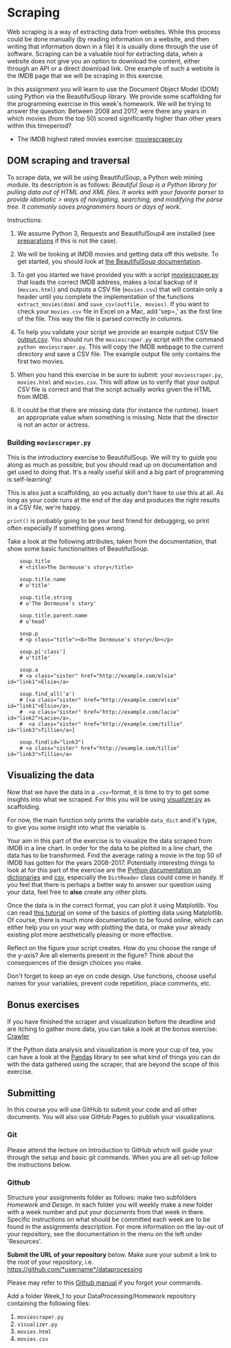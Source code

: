 # Scraping

Web scraping is a way of extracting data from websites. While this process could be done manually (by reading information on a website, and then writing that information down in a file) it is usually done through the use of software. Scraping can be a valuable tool for extracting data, when a website does not give you an option to download the content, either through an API or a direct download link. One example of such a website is the IMDB page that we will be scraping in this exercise.

In this assignment you will learn to use the Document Object Model (DOM) using Python via the BeautifulSoup library. We provide some scaffolding for the programming exercise in this week's homework. We will be trying to answer the question: Between 2008 and 2017, were there any years in which movies (from the top 50) scored significantly higher than other years within this timeperiod?

* The IMDB highest rated movies exercise: [moviescraper.py]

[moviescraper.py]: moviescraper.py

## DOM scraping and traversal

To scrape data, we will be using BeautifulSoup, a Python web mining module. Its
description is as follows: _Beautiful Soup is a Python library for pulling data out of HTML and XML files. It works with your favorite parser to provide idiomatic > ways of navigating, searching, and modifying the parse tree. It commonly saves programmers hours or days of work._

Instructions:

1. We assume Python 3, Requests and BeautifulSoup4 are installed (see [preparations] if this is not
the case).

2. We will be looking at IMDB movies and getting data off this website. To
get started, you should look at [the BeautifulSoup documentation].

3. To get you started we have provided you with a script [moviescraper.py] that
loads the correct IMDB address, makes a local backup of it (`movies.html`)
and outputs a CSV file (`movies.csv`) that will contain only a header until
you complete the implementation of the functions `extract_movies(dom)` and
`save_csv(outfile, movies)`.
If you want to check your `movies.csv` file in Excel on a Mac, add 'sep=,' as the first line of the file. This way the file is parsed correctly in columns.

4. To help you validate your script we provide an example output CSV
file [output.csv]. You should run the `moviescraper.py` script with the command
`python moviescraper.py`. This will copy the IMDB webpage to the current directory
and save a CSV file. The example output file only contains the first two movies.

5. When you hand this exercise in be sure to submit: your `moviescraper.py`,
`movies.html` and `movies.csv`. This will allow us to verify that your
output CSV file is correct and that the script actually works given the HTML
from IMDB.

6. It could be that there are missing data (for instance the runtime). Insert
   an appropriate value when something is missing. Note that the director is not an actor or actress.

[output.csv]: output.csv
[preparations]: /resources/preparations
[the BeautifulSoup documentation]: https://www.crummy.com/software/BeautifulSoup/bs4/doc/

### Building `moviescraper.py`

This is the introductory exercise to BeautifulSoup. We will try to guide you along as
much as possible, but you should read up on documentation and get used to doing
that. It's a really useful skill and a big part of programming is
self-­learning!

This is also just a scaffolding, so you actually don't have to use this at all. As
long as your code runs at the end of the day and produces the right results in
a CSV file, we're happy.

`print()` is probably going to be your best friend for debugging, so print often
especially if something goes wrong.

Take a look at the following attributes, taken from the documentation, that show some basic functionalities of BeautifulSoup.

        soup.title
        # <title>The Dormouse's story</title>

        soup.title.name
        # u'title'

        soup.title.string
        # u'The Dormouse's story'

        soup.title.parent.name
        # u'head'

        soup.p
        # <p class="title"><b>The Dormouse's story</b></p>

        soup.p['class']
        # u'title'

        soup.a
        # <a class="sister" href="http://example.com/elsie" id="link1">Elsie</a>

        soup.find_all('a')
        # [<a class="sister" href="http://example.com/elsie" id="link1">Elsie</a>,
        #  <a class="sister" href="http://example.com/lacie" id="link2">Lacie</a>,
        #  <a class="sister" href="http://example.com/tillie" id="link3">Tillie</a>]

        soup.find(id="link3")
        # <a class="sister" href="http://example.com/tillie" id="link3">Tillie</a>


## Visualizing the data

Now that we have the data in a `.csv`-format, it is time to try to get some insights into what we scraped. For this you will be using [visualizer.py] as scaffolding.

[visualizer.py]: visualizer.py

For now, the main function only prints the variable `data_dict` and it's type, to give you some insight into what the variable is.

Your aim in this part of the exercise is to visualize the data scraped from IMDB in a line chart. In order for the data to be plotted in a line chart, the data has to be transformed. Find the average rating a movie in the top 50 of IMDB has gotten for the years 2008-2017. Potentially interesting things to look at for this part of the exercise are the [Python documentation on dictionaries] and [csv], especially the `DictReader` class could come in handy. If you feel that there is perhaps a better way to answer our question using your data, feel free to **also** create any other plots.

[Python documentation on dictionaries]: http://docs.python.org/3/tutorial/datastructures.html#dictionaries
[csv]: https://docs.python.org/3/library/csv.html

Once the data is in the correct format, you can plot it using Matplotlib. You can read [this tutorial] on some of the basics of plotting data using Matplotlib. Of course, there is much more documentation to be found online, which can either help you on your way with plotting the data, or make your already existing plot more aesthetically pleasing or more effective.

[this tutorial]: https://matplotlib.org/users/pyplot_tutorial.html

Reflect on the figure your script creates. How do you choose the range of the y-axis? Are all elements present in the figure? Think about the consequences of the design choices you make.

Don't forget to keep an eye on code design. Use functions, choose useful names for your variables, prevent code repetition, place comments, etc.


## Bonus exercises

If you have finished the scraper and visualization before the deadline and are itching to gather more data, you can take a look at the bonus exercise: [Crawler]

If the Python data analysis and visualization is more your cup of tea, you can have a look at the [Pandas] library to see what kind of things you can do with the data gathered using the scraper, that are beyond the scope of this exercise.

[Crawler]: /homework/crawling
[Pandas]: https://pandas.pydata.org/


## Submitting

In this course you will use GitHub to submit your code and all other documents. You will also use GitHub Pages to publish your visualizations.


### Git

Please attend the lecture on Introduction to GitHub which will guide your through the setup and basic git commands. When you are all set-up follow the instructions below.


### Github

Structure your assignments folder as follows: make two subfolders *Homework* and *Design*. In each folder you will weekly make a new folder with a week number and put your documents from that week in there. Specific instructions on what should be committed each week are to be found in the assignments description. For more information on the lay-out of your repository, see the documentation in the menu on the left under 'Resources'.

__Submit the URL of your repository__ below. Make sure your submit a link to the root of your repository, i.e. https://github.com/*username*/dataprocessing

Please may refer to this [Github manual] if you forgot your commands.

[Github manual]: Github_manual.pdf



Add a folder Week_1 to your DataProcessing/Homework repository containing the following files:

1. `moviescraper.py`
2. `visualizer.py`
3. `movies.html`
4. `movies.csv`
